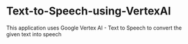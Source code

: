 # Text-to-Speech-using-VertexAI
This application uses Google Vertex AI - Text to Speech to convert the given text into speech
